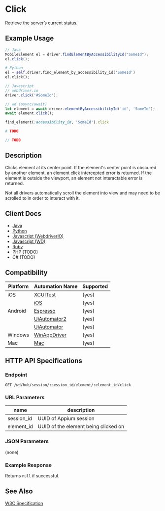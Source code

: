 # Click

Retrieve the server’s current status.

## Example Usage

```java
// Java
MobileElement el = driver.findElementByAccessibilityId("SomeId");
el.click();
```
```python
# Python 
el = self.driver.find_element_by_accessibility_id('SomeId')
el.click();
```
```javascript
// Javascript
// webdriver.io
driver.click('#SomeId');

// wd (async/await)
let element = await driver.elementByAccessibilityId('id', 'SomeId');
await element.click();
```
```ruby
find_element(:accessibility_id, 'SomeId').click
```
```php
# TODO
```
```csharp
// TODO
```

## Description

Clicks element at its center point. If the element's center point is obscured by another element, an element click intercepted error is returned. If the element is outside the viewport, an element not interactable error is returned.

Not all drivers automatically scroll the element into view and may need to be scrolled to in order to interact with it.

## Client Docs

* [Java](https://seleniumhq.github.io/selenium/docs/api/java/org/openqa/selenium/WebElement.html#click--)
* [Python](http://selenium-python.readthedocs.io/api.html#selenium.webdriver.remote.webelement.WebElement.click)
* [Javascript (WebdriverIO)](http://webdriver.io/api/action/click.html)
* [Javascript (WD)](https://github.com/admc/wd/blob/master/lib/commands.js#L1672)
* [Ruby](http://www.rubydoc.info/gems/selenium-webdriver/0.0.28/Selenium/WebDriver/Element#click-instance_method)
* PHP (TODO)
* C# (TODO)

## Compatibility

|Platform|Automation Name|Supported|
| ------------- |-------------| -----|
|iOS|[XCUITest](/docs/en/drivers/ios-xcuitest.md)|(yes)|
||[iOS](/docs/en/drivers/ios-xcuitest.md)|(yes)|(yes)|
|Android|[Espresso](/docs/en/drivers/android-espresso.md)|(yes)|(yes)|
||[UiAutomator2](/docs/en/drivers/android-uiautomator2.md)|(yes)|(yes)|
||[UiAutomator](/docs/en/drivers/android-uiautomator.md)|(yes)|(yes)|
|Windows|[WinAppDriver](/docs/en/drivers/windows.md)|(yes)|(yes)|
|Mac|[Mac](/docs/en/drivers/mac.md)|(yes)|(yes)|

## HTTP API Specifications

### Endpoint

`GET /wd/hub/session/:session_id/element/:element_id/click`

### URL Parameters

|name|description|
|----|-----------|
|session_id|UUID of Appium session|
|element_id|UUID of the element being clicked on|

### JSON Parameters

(none)

### Example Response

Returns `null` if successful.

## See Also

[W3C Specification](https://www.w3.org/TR/webdriver/#element-click)